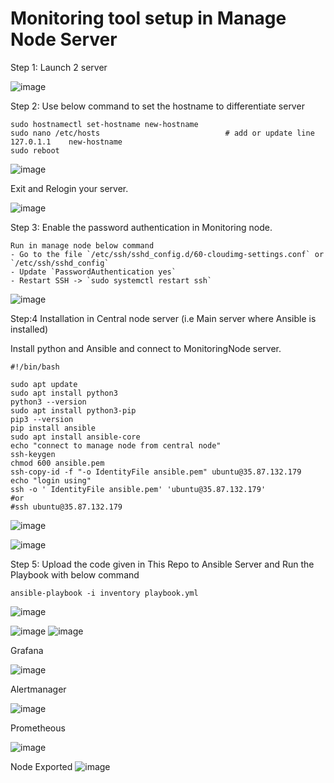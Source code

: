 # Monitoring tool setup in Manage Node Server

Step 1: Launch 2 server

![image](https://github.com/user-attachments/assets/620dfd55-92ed-4ae2-8bbb-5b97aeba1afc)

Step 2: Use below command to set the hostname to differentiate server

```
sudo hostnamectl set-hostname new-hostname
sudo nano /etc/hosts                            # add or update line 127.0.1.1    new-hostname
sudo reboot
```
![image](https://github.com/user-attachments/assets/4c549f56-6471-4a36-b041-5409b7e3f2a7)

Exit and Relogin your server.

![image](https://github.com/user-attachments/assets/366f84b5-2c81-42f5-8c2e-c4eadb65eb02)

Step 3: Enable the password authentication in Monitoring node.

```
Run in manage node below command
- Go to the file `/etc/ssh/sshd_config.d/60-cloudimg-settings.conf` or `/etc/ssh/sshd_config`
- Update `PasswordAuthentication yes`
- Restart SSH -> `sudo systemctl restart ssh`
```

![image](https://github.com/user-attachments/assets/c071316d-4a43-450e-bd96-351886872208)

Step:4 Installation in Central node server (i.e Main server where Ansible is installed)

Install python and Ansible and connect to MonitoringNode server.

```
#!/bin/bash

sudo apt update
sudo apt install python3
python3 --version
sudo apt install python3-pip
pip3 --version
pip install ansible
sudo apt install ansible-core
echo "connect to manage node from central node"
ssh-keygen
chmod 600 ansible.pem
ssh-copy-id -f "-o IdentityFile ansible.pem" ubuntu@35.87.132.179
echo "login using"
ssh -o ' IdentityFile ansible.pem' 'ubuntu@35.87.132.179'
#or
#ssh ubuntu@35.87.132.179
```

![image](https://github.com/user-attachments/assets/ab173356-7b63-4624-981b-ff454ed2b85d)

![image](https://github.com/user-attachments/assets/6bb57e4e-ded7-41bb-b1ec-6d167f343a74)

Step 5: Upload the code given in This Repo to Ansible Server and Run the Playbook with below command

```
ansible-playbook -i inventory playbook.yml
```

![image](https://github.com/user-attachments/assets/4579ebf7-a9ea-4676-bca0-9936757c8da8)

![image](https://github.com/user-attachments/assets/609616c9-3808-401c-bbe8-8bdcedca6d4a)
![image](https://github.com/user-attachments/assets/ab6c9a7c-5f33-41f1-81bd-d6d912a998d5)

Grafana

![image](https://github.com/user-attachments/assets/a7f5333a-b2bf-4f0e-86d5-19dd6a36ec87)

Alertmanager

![image](https://github.com/user-attachments/assets/6350711f-9db7-48cb-99d8-49cfba05616b)

Prometheous

![image](https://github.com/user-attachments/assets/2b9389e6-7a32-48a4-ab1d-09086398d8b4)

Node Exported
![image](https://github.com/user-attachments/assets/f3a5e8eb-5828-4233-bbdd-5c26f3987348)


